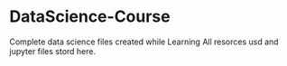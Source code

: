 # DataScience-Course
Complete data science files created while Learning
All resorces usd and jupyter files stord here.
